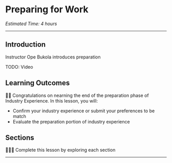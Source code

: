 
# Preparing for Work
*Estimated Time: 4 hours*

---

## Introduction
<aside>
  Instructor Ope Bukola introduces preparation
</aside>

TODO: Video

## **Learning Outcomes**

🎉🎉 Congratulations on nearning the end of the preparation phase of Industry Experience. In this lesson, you will: 

- Confirm your industry experience or submit your preferences to be match
- Evaluate the preparation portion of industry experience



## Sections

<aside>

👩🏿‍🏫 Complete this lesson by exploring each section

</aside>

---

